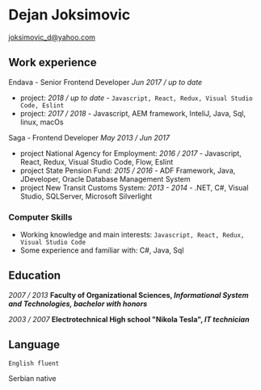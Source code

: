 # Dejan Joksimovic

<div id="webaddress">
<a href="joksimovic_d@yahoo.com">joksimovic_d@yahoo.com</a>

## Work experience

Endava - Senior Frontend Developer *Jun 2017 / up to date*
* project: *2018 / up to date* - `Javascript, React, Redux, Visual Studio Code, Eslint`
* project: *2017 / 2018* - Javascript, AEM framework, InteliJ, Java, Sql, linux, macOs

Saga - Frontend Developer *May 2013 / Jun 2017*
* project National Agency for Employment: *2016 / 2017* - Javascript, React, Redux, Visual Studio Code, Flow, Eslint
* project State Pension Fund: *2015 / 2016* - ADF Framework, Java, JDeveloper, Oracle Database Management System
* project New Transit Customs System: *2013 - 2014* - .NET, C#, Visual Studio, SQLServer, Microsoft Silverlight

### Computer Skills
* Working knowledge and main interests: 
`Javascript, React, Redux, Visual Studio Code`
* Some experience and familiar with:
C#, Java, Sql

## Education

*2007 / 2013*
__Faculty of Organizational Sciences, *Informational System and Technologies, bachelor with honors*__

*2003 / 2007*
__Electrotechnical High school "Nikola Tesla", *IT technician*__

## Language

`English fluent`

Serbian native
